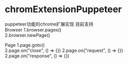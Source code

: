 # chromExtensionPuppeteer
puppeteer功能的chrome扩展实现
目前支持  
  Browser
  1.browser.pages()\
  2.browser.newPage()
  
  Page
  1.page.goto()\
  2.page.on("close", () => {})
  2.page.on("request", () => {})
  2.page.on("response", () => {})
